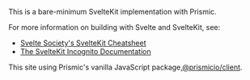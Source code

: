 This is a bare-minimum SvelteKit implementation with Prismic.

For more information on building with Svelte and SvelteKit, see:

- [Svelte Society's SvelteKit Cheatsheet](https://sveltesociety.dev/cheatsheet/)
- [The SvelteKit Incognito Documentation](https://sk-incognito.vercel.app/learn/everything)

This site using Prismic's vanilla JavaScript package,[@prismicio/client](https://prismic.io/docs/technologies/prismic-dom-technical-reference).
